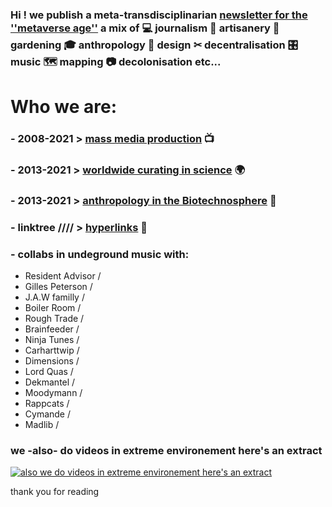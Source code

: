 
### Hi ! we publish a meta-transdisciplinarian [newsletter for the ''metaverse age''](https://elpaquetedigitanne.substack.com/) a mix of 💻 journalism 🔧 artisanery 🍎 gardening 🎓 anthropology 🐺 design ✂ decentralisation 🎛 music 🗺️ mapping 📷 decolonisation etc...






# Who we are:

### - 2008-2021  > [mass media production](https://gambiolo.github.io/media-portfolio/) 📺

### - 2013-2021  > [worldwide curating in science](https://gambiolo.github.io/curation-portfolio/) 🌍

### - 2013-2021  > [anthropology in the Biotechnosphere](https://www.flickr.com/photos/79382209@N05/sets/?fbclid=IwAR02Tu1dptDLE2LMHFWjO0JiL_E5B7dy1zAO5iBM3kDxnuLrrV_I6qXmB50) 🔬

### - linktree //// > [hyperlinks](https://linktr.ee/dailylaurel) 🐙

### - collabs in undeground music with:

- Resident Advisor / 
- Gilles Peterson /
- J.A.W familly /
- Boiler Room /
- Rough Trade /
- Brainfeeder /
- Ninja Tunes /
- Carharttwip /
- Dimensions /
- Lord Quas /
- Dekmantel /
- Moodymann /
- Rappcats /
- Cymande /
- Madlib /


###  we -also- do videos in extreme environement here's an extract

[![also we do videos in extreme environement here's an extract ](https://user-images.githubusercontent.com/86488172/130331627-daa029dc-796e-4b87-ba34-52c3db63d900.png)](https://www.facebook.com/dailylaurel/videos/1822920581289077/ "Viceland collab")



thank you for reading










<!---
gambiolo/gambiolo is a ✨ special ✨ repository because its `README.md` (this file) appears on your GitHub profile.
You can click the Preview link to take a look at your changes.
--->
